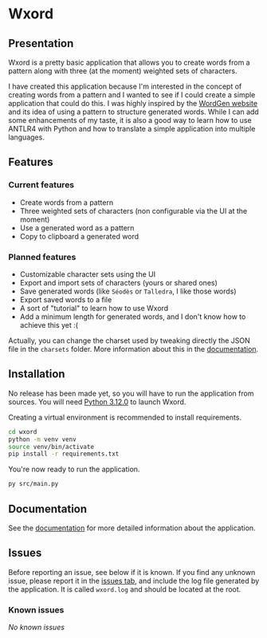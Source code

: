# Wxord

## Presentation

Wxord is a pretty basic application that allows you to create words from a pattern along with three (at the moment) weighted sets of characters.

I have created this application because I'm interested in the concept of creating words from a pattern and I wanted to see if I could create a simple application that could do this. I was highly inspired by the [WordGen website](https://www.wordgen.eu/#!en/generator/from-letters) and its idea of using a pattern to structure generated words. While I can add some enhancements of my taste, it is also a good way to learn how to use ANTLR4 with Python and how to translate a simple application into multiple languages.

## Features

### Current features

- Create words from a pattern
- Three weighted sets of characters (non configurable via the UI at the moment)
- Use a generated word as a pattern
- Copy to clipboard a generated word

### Planned features

- Customizable character sets using the UI
- Export and import sets of characters (yours or shared ones)
- Save generated words (like `Séodès` or `Talledra`, I like those words)
- Export saved words to a file
- A sort of "tutorial" to learn how to use Wxord
- Add a minimum length for generated words, and I don't know how to achieve this yet :(

Actually, you can change the charset used by tweaking directly the JSON file in the `charsets` folder. More information about this in the [documentation](doc/doc.md).

## Installation

No release has been made yet, so you will have to run the application from sources. You will need [Python 3.12.0](https://www.python.org/downloads/release/python-3120/) to launch Wxord.

Creating a virtual environment is recommended to install requirements.

```bash
cd wxord
python -m venv venv
source venv/bin/activate
pip install -r requirements.txt
```

You're now ready to run the application.

```bash
py src/main.py
```

## Documentation

See the [documentation](doc/doc.md) for more detailed information about the application.

## Issues

Before reporting an issue, see below if it is known. If you find any unknown issue, please report it in the [issues tab](https://github.com/ZWerduex/wxord/issues), and include the log file generated by the application. It is called `wxord.log` and should be located at the root.

### Known issues

*No known issues*
